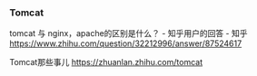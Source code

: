 
### Tomcat

tomcat 与 nginx，apache的区别是什么？ - 知乎用户的回答 - 知乎 https://www.zhihu.com/question/32212996/answer/87524617

Tomcat那些事儿 https://zhuanlan.zhihu.com/tomcat
